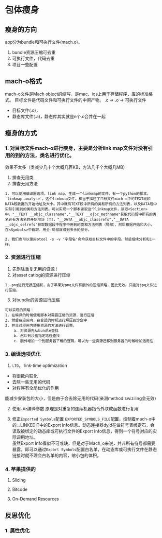 # 包体瘦身

##  瘦身的方向
app分为bundle和可执行文件(mach.o)。
1. bundle资源压缩可去重
2. 可执行文件，代码去重
3. 项目一些配置


## mach-o格式 
mach-o文件是Mach object的缩写，是mac、ios上用于存储程序、库的标准格式。
目标文件是代码文件和可执行文件的中间产物。 .c -> .o -> 可执行文件

- 目标文件(.o)，
- 静态库文件(.a)，静态库其实就是n个.o合并在一起


## 瘦身的方式


### 1. 对目标文件mach-o进行瘦身，主要是分析link map文件对没有引用的到的方法，类名进行优化。
效果不太多（类减少几十个大概几百KB，方法几千个大概几MB）
1. 排查无用类
2. 排查无用方法

```
1. 可以使用编译器选项，link map，生成一个linkmap的文件。有一个python的脚本，`linkmap-analyse`。这个linkmap文件，相当于描述了目标文件mach-o中的TEXT段和DATA段数据的开始地址及大小。其中就有TEXT段中所有的类和所有的方法列表，以及DATA段中实际引用到的类和方法列表。可以实现一个脚本读取这个linkmap文件，读取<Section>中，"__TEXT __objc_classname","__TEXT __ojbc_methname"获取代码段中所有的类名还有方法名的开始地址（全），"__DATA __objc_classrefs","__DATA __objc_selrefs"获取数据段中程序中用到的类和方法列表（局部），然后根据开始和大小，在<Symbols>中截取，用全-局部就得到多余的部分。

2. 我们也可以使用otool -s -v '字段名'命令获取目标文件中的字段。然后后续分析和1一样。
```

### 2. 资源进行压缩

1. 先删除重复无用的资源！
2. 对asset catlog的资源进行压缩

```
1. png进行无损压缩和，由于苹果对png文件有额外的压缩策略，因此无效。只能对jpg文件进行压缩。
```
3. 对bundle的资源进行压缩

```
可以实现的策略：
1. 在编译的时候使用脚本对需要压缩的资源，进行压缩
2. 然后在应用内，在合适的时机进行解压到沙盒中
3. 并且对应用内使用资源的方法进行调整。
    a. 对资源先从bundle查找
    b. 然后到沙盒指定路径查找
    c. 额外增加一个到服务器下载的逻辑，可以为一些资源迁移到服务器的时候增加适用性

```

### 3. 编译选项优化

1. `LTO`， link-time optimization 
- 将函数内联化
- 去除一些无用的代码
- 对程序有全局优化的作用

能减少安装包的大小，但是由于会去除无用的代码(亲测method swiziling会无效)

2. 使用`-Oz`编译参数
原理是对重复的连续机器指令外联成函数进行复用

3. 修正`Exported Symbols`配置
`EXPORTED_SYMBOLS_FILE`配置，控制着mach-o中的__LINKEDIT中的Export Info信息。动态连接器dyld在做符号表绑定石，会读取被绑定的动态库或可执行文件的Export Info信息，得到一个符号对应的实际调用地址。</br>
虽然Export Info看似不可或缺，但是对于Mach_o来说，并非所有符号都需要暴露。即可以通过`Export Symbols`配置白名单，在动态库或可执行文件在静态链接时就不理会白名单的内容，缩小包的体积。

### 4. 苹果提供的

1. Slicing

2. Bitcode

3. On-Demand Resources

## 反思优化

### 1. 属性优化
